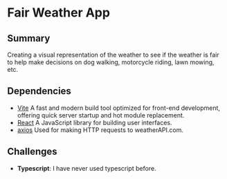 # Fair Weather App

<!-- image -->

## Summary

<!-- hosted -->

Creating a visual representation of the weather to see if the weather is fair to help make decisions on dog walking, motorcycle riding, lawn mowing, etc.

<!-- req -->

## Dependencies

- [Vite](https://vitejs.dev/) A fast and modern build tool optimized for front-end development, offering quick server startup and hot module replacement.<br>
- [React](https://react.dev/) A JavaScript library for building user interfaces.<br>
- [axios](https://axios-http.com/) Used for making HTTP requests to weatherAPI.com.<br>

<!-- ## Setup -->

## Challenges

- **Typescript**: I have never used typescript before.

